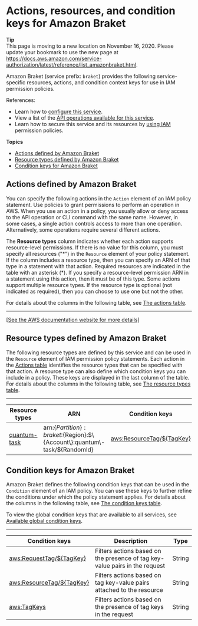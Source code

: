 # Actions, resources, and condition keys for Amazon Braket<a name="list_amazonbraket"></a>

**Tip**  
This page is moving to a new location on November 16, 2020\. Please update your bookmark to use the new page at [https://docs\.aws\.amazon\.com/service\-authorization/latest/reference/list\_amazonbraket\.html](https://docs.aws.amazon.com/service-authorization/latest/reference/list_amazonbraket.html)\. 

Amazon Braket \(service prefix: `braket`\) provides the following service\-specific resources, actions, and condition context keys for use in IAM permission policies\.

References:
+ Learn how to [configure this service](https://docs.aws.amazon.com/braket/latest/developerguide/what-is-amazon-braket.html)\.
+ View a list of the [API operations available for this service](https://docs.aws.amazon.com/braket/latest/APIReference/)\.
+ Learn how to secure this service and its resources by [using IAM](https://docs.aws.amazon.com/braket/latest/developerguide/braket-manage-access.html) permission policies\.

**Topics**
+ [Actions defined by Amazon Braket](#amazonbraket-actions-as-permissions)
+ [Resource types defined by Amazon Braket](#amazonbraket-resources-for-iam-policies)
+ [Condition keys for Amazon Braket](#amazonbraket-policy-keys)

## Actions defined by Amazon Braket<a name="amazonbraket-actions-as-permissions"></a>

You can specify the following actions in the `Action` element of an IAM policy statement\. Use policies to grant permissions to perform an operation in AWS\. When you use an action in a policy, you usually allow or deny access to the API operation or CLI command with the same name\. However, in some cases, a single action controls access to more than one operation\. Alternatively, some operations require several different actions\.

The **Resource types** column indicates whether each action supports resource\-level permissions\. If there is no value for this column, you must specify all resources \("\*"\) in the `Resource` element of your policy statement\. If the column includes a resource type, then you can specify an ARN of that type in a statement with that action\. Required resources are indicated in the table with an asterisk \(\*\)\. If you specify a resource\-level permission ARN in a statement using this action, then it must be of this type\. Some actions support multiple resource types\. If the resource type is optional \(not indicated as required\), then you can choose to use one but not the other\.

For details about the columns in the following table, see [The actions table](reference_policies_actions-resources-contextkeys.md#actions_table)\.


****  
[\[See the AWS documentation website for more details\]](http://docs.aws.amazon.com/IAM/latest/UserGuide/list_amazonbraket.html)

## Resource types defined by Amazon Braket<a name="amazonbraket-resources-for-iam-policies"></a>

The following resource types are defined by this service and can be used in the `Resource` element of IAM permission policy statements\. Each action in the [Actions table](#amazonbraket-actions-as-permissions) identifies the resource types that can be specified with that action\. A resource type can also define which condition keys you can include in a policy\. These keys are displayed in the last column of the table\. For details about the columns in the following table, see [The resource types table](reference_policies_actions-resources-contextkeys.md#resources_table)\.


****  

| Resource types | ARN | Condition keys | 
| --- | --- | --- | 
|   [ quantum\-task ](https://docs.aws.amazon.com/braket/latest/developerguide/braket-manage-access.html#resources)  |  arn:$\{Partition\}:braket:$\{Region\}:$\{Account\}:quantum\-task/$\{RandomId\}  |   [ aws:ResourceTag/$\{TagKey\} ](#amazonbraket-aws_ResourceTag___TagKey_)   | 

## Condition keys for Amazon Braket<a name="amazonbraket-policy-keys"></a>

Amazon Braket defines the following condition keys that can be used in the `Condition` element of an IAM policy\. You can use these keys to further refine the conditions under which the policy statement applies\. For details about the columns in the following table, see [The condition keys table](reference_policies_actions-resources-contextkeys.md#context_keys_table)\.

To view the global condition keys that are available to all services, see [Available global condition keys](reference_policies_condition-keys.html#AvailableKeys)\.


****  

| Condition keys | Description | Type | 
| --- | --- | --- | 
|   [ aws:RequestTag/$\{TagKey\} ](https://docs.aws.amazon.com/IAM/latest/UserGuide/reference_policies_condition-keys.html#condition-keys-requesttag)  | Filters actions based on the presence of tag key\-value pairs in the request | String | 
|   [ aws:ResourceTag/$\{TagKey\} ](https://docs.aws.amazon.com/IAM/latest/UserGuide/reference_policies_condition-keys.html#condition-keys-resourcetag)  | Filters actions based on tag key\-value pairs attached to the resource | String | 
|   [ aws:TagKeys ](https://docs.aws.amazon.com/IAM/latest/UserGuide/reference_policies_condition-keys.html#condition-keys-tagkeys)  | Filters actions based on the presence of tag keys in the request | String | 
